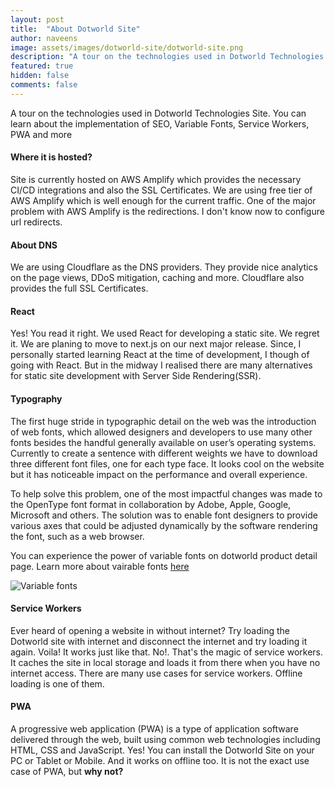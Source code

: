 ```yaml
---
layout: post
title:  "About Dotworld Site"
author: naveens
image: assets/images/dotworld-site/dotworld-site.png
description: "A tour on the technologies used in Dotworld Technologies Site"
featured: true
hidden: false
comments: false
---
```


A tour on the technologies used in Dotworld Technologies Site. You can learn about the implementation of SEO, Variable Fonts, Service Workers, PWA and more

#### Where it is hosted?

 Site is currently hosted on AWS Amplify which provides the necessary CI/CD integrations and also the SSL Certificates. We are using free tier of AWS Amplify which is well enough for the current traffic. One of the major problem with AWS Amplify is the redirections. I don't know now to configure url redirects.

#### About DNS

We are using Cloudflare as the DNS providers. They provide nice analytics on the page views, DDoS mitigation, caching and more. Cloudflare also provides the full SSL Certificates.

#### React

Yes! You read it right. We used React for developing a static site. We regret it. We are planing to move to next.js on our next major release. Since, I personally started learning React at the time of development, I though of going with React. But in the midway I realised there are many alternatives for static site development with Server Side Rendering(SSR).

#### Typography

The first huge stride in typographic detail on the web was the introduction of web fonts, which allowed designers and developers to use many other fonts besides the handful generally available on user’s operating systems. Currently to create a sentence with different weights we have to download three different font files, one for each type face. It looks cool on the website but it has noticeable impact on the performance and overall experience. 

To help solve this problem, one of the most impactful changes was made to the OpenType font format in collaboration by Adobe, Apple, Google, Microsoft and others. The solution was to enable font designers to provide various axes that could be adjusted dynamically by the software rendering the font, such as a web browser.

You can experience the power of variable fonts on dotworld product detail page. Learn more about vairable fonts [here](https://developer.microsoft.com/en-us/microsoft-edge/testdrive/demos/variable-fonts/)

![Variable fonts](//blog.dotworld.in/assets/images/dotworld-site/variable-fonts.gif)

#### Service Workers

Ever heard of opening a website in without internet? Try loading the Dotworld site with internet and disconnect the internet and try loading it again. Voila! It works just like that. No!. That's the magic of service workers. It caches the site in local storage and loads it from there when you have no internet access. There are many use cases for service workers. Offline loading is one of them.

#### PWA

A progressive web application (PWA) is a type of application software delivered through the web, built using common web technologies including HTML, CSS and JavaScript. Yes! You can install the Dotworld Site on your PC or Tablet or Mobile. And it works on offline too. It is not the exact use case of PWA, but **why not?**